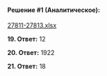 #### Решение #1 (Аналитическое):
[27811-27813.xlsx](https://github.com/Thundiverter/infege2022/files/8060715/27811-27813.xlsx)


**19. Ответ:** 12

**20. Ответ:** 1922

**21. Ответ:** 18
